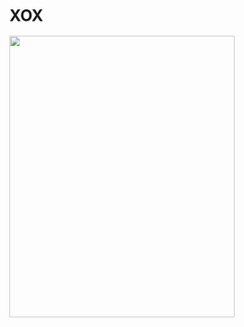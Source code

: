 # XOX
<img src="https://github.com/evliyabalik/XOX/assets/20957595/8b566e78-db92-4d4a-8763-6926124adee5" width="400" height="500">
